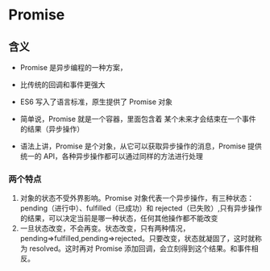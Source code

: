 # Promise

## 含义

- Promise 是异步编程的一种方案，
- 比传统的回调和事件更强大
- ES6 写入了语言标准，原生提供了 Promise 对象

- 简单说，Promise 就是一个容器，里面包含着 某个未来才会结束在一个事件的结果（异步操作）
- 语法上讲，Promise 是个对象，从它可以获取异步操作的消息，Promise 提供统一的 API，各种异步操作都可以通过同样的方法进行处理

### 两个特点

1. 对象的状态不受外界影响。Promise 对象代表一个异步操作，有三种状态：pending（进行中）、fulfilled（已成功）和 rejected（已失败）,只有异步操作的结果，可以决定当前是哪一种状态，任何其他操作都不能改变
1. 一旦状态改变，不会再变。状态改变，只有两种情况，pending=>fulfilled,pending=>rejected。只要改变，状态就凝固了，这时就称为 resolved。这时再对 Promise 添加回调，会立刻得到这个结果。和事件相反。
